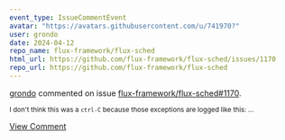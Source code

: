 ```yaml
---
event_type: IssueCommentEvent
avatar: "https://avatars.githubusercontent.com/u/741970?"
user: grondo
date: 2024-04-12
repo_name: flux-framework/flux-sched
html_url: https://github.com/flux-framework/flux-sched/issues/1170
repo_url: https://github.com/flux-framework/flux-sched
---
```


<a href='https://github.com/grondo' target='_blank'>grondo</a> commented on issue <a href='https://github.com/flux-framework/flux-sched/issues/1170' target='_blank'>flux-framework/flux-sched#1170</a>.

<small>I don't think this was a `ctrl-C` because those exceptions are logged like this:...</small>

<a href='https://github.com/flux-framework/flux-sched/issues/1170' target='_blank'>View Comment</a>